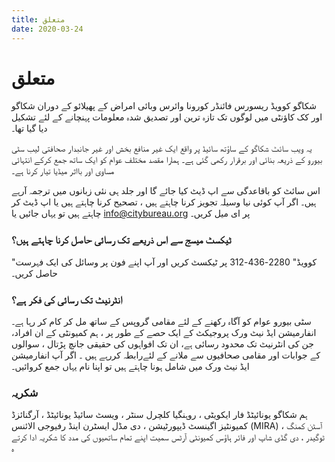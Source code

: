 ```yaml
---
title: متعلق
date: 2020-03-24
---
```


# متعلق

شکاگو کوویڈ ریسورس فائنڈر کورونا وائرس وبائی امراض کے پھیلائو کے
دوران شکاگو اور کک کاؤنٹی میں لوگوں تک تازہ ترین اور تصدیق شدہ
معلومات پہنچانے کے لئے تشکیل دیا گیا تھا۔

یہ ویب سائٹ شکاگو کے ساؤتھ سائیڈ پر واقع ایک غیر منافع بخش اور غیر جانبدار
صحافتی لیب سٹی بیورو کے ذریعہ بنائی اور برقرار رکھی گئی ہے۔ ہمارا مقصد
مختلف عوام کو ایک ساتھ جمع کرکے انتہائی مساوی اور بااثر میڈیا تیار کرنا ہے۔

اس سائٹ کو باقاعدگی سے اپ ڈیٹ کیا جائے گا اور جلد ہی نئی زبانوں میں ترجمہ آرہے ہیں۔
اگر آپ کوئی نیا وسیلہ تجویز کرنا چاہتے ہیں ، تصحیح کرنا چاہتے ہیں یا اپ ڈیٹ کر چاہتے ہیں
تو یہاں جائیں یا info@citybureau.org پر ای میل کریں۔

### ٹیکسٹ میسج سے اس ذریعے تک رسائی حاصل کرنا چاہتے ہیں؟

"کوویڈ" 2280-436-312 پر ٹیکسٹ کریں اور آپ اپنے فون پر وسائل کی ایک فہرست حاصل کریں۔

### انٹرنیٹ تک رسائی کی فکر ہے؟

سٹی بیورو عوام کو آگاہ رکھنے کے لئے مقامی گروپس کے ساتھ مل کر کام کر رہا ہے۔
انفارمیشن ایڈ نیٹ ورک پروجیکٹ کے ایک حصے کے طور پر ، ہم کمیونٹی کے ان افراد،
جن کی انٹرنیٹ تک محدود رسائی ہے، ان تک افواہوں کی حقیقی جانچ پڑتال ، سوالوں کے جوابات
اور مقامی صحافیوں سے ملانے کے لئےرابطہ کررہے ہیں ۔ اگر آپ انفارمیشن ایڈ نیٹ ورک میں
شامل ہونا چاہتے ہیں تو اپنا نام یہاں جمع کروائیں۔

### شکریہ

ہم شکاگو یونائیٹڈ فار ایکویٹی ، روہنگیا کلچرل سنٹر ، ویسٹ سائیڈ یونائیٹڈ ،
آرگنائزڈ کمیونٹیز اگینسٹ ڈیپورٹیشن ، دی مڈل ایسٹرن اینڈ رفیوجی الائنس
(MIRA) ، آسٹن کمنگ ٹوگیدر ، دی گڈی شاپ اور فائر ہاؤس کمیونٹی آرٹس
سمیت اپنے تمام ساتھیوں کی مدد کا شکریہ ادا کرتے ہ
